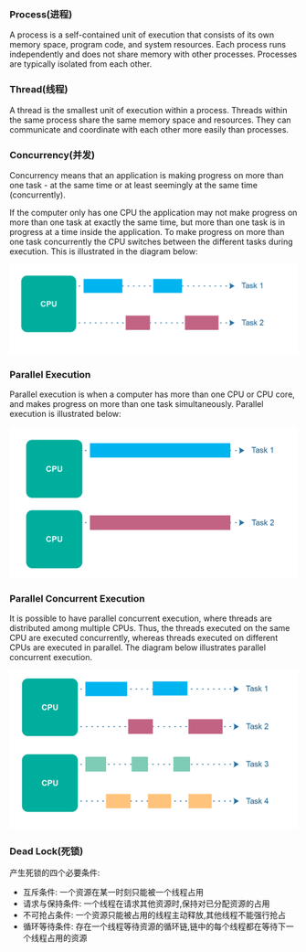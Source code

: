 ### Process(进程)

A process is a self-contained unit of execution that consists of its own memory space, program code, and system resources. Each process runs independently and does not share memory with other processes. Processes are typically isolated from each other.

### Thread(线程)

A thread is the smallest unit of execution within a process. Threads within the same process share the same memory space and resources. They can communicate and coordinate with each other more easily than processes.

### Concurrency(并发)

Concurrency means that an application is making progress on more than one task - at the same time or at least seemingly at the same time (concurrently).

If the computer only has one CPU the application may not make progress on more than one task at exactly the same time, but more than one task is in progress at a time inside the application. To make progress on more than one task concurrently the CPU switches between the different tasks during execution. This is illustrated in the diagram below:

<img src="../img/并发.png">

### Parallel Execution

Parallel execution is when a computer has more than one CPU or CPU core, and makes progress on more than one task simultaneously. Parallel execution is illustrated below:

<img src="../img/并行执行.png">

### Parallel Concurrent Execution

It is possible to have parallel concurrent execution, where threads are distributed among multiple CPUs. Thus, the threads executed on the same CPU are executed concurrently, whereas threads executed on different CPUs are executed in parallel. The diagram below illustrates parallel concurrent execution.

<img src="../img/并行并发执行.png">


### Dead Lock(死锁)

产生死锁的四个必要条件:
* 互斥条件: 一个资源在某一时刻只能被一个线程占用
* 请求与保持条件: 一个线程在请求其他资源时,保持对已分配资源的占用
* 不可抢占条件: 一个资源只能被占用的线程主动释放,其他线程不能强行抢占
* 循环等待条件: 存在一个线程等待资源的循环链,链中的每个线程都在等待下一个线程占用的资源